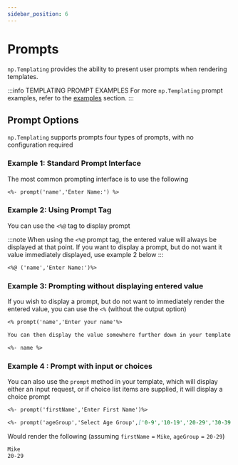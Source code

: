 ```yaml
---
sidebar_position: 6
---
```


# Prompts
`np.Templating` provides the ability to present user prompts when rendering templates.

:::info TEMPLATING PROMPT EXAMPLES
For more `np.Templating` prompt examples, refer to the [examples](/docs/templating-examples/prompt) section.
:::

## Prompt Options
`np.Templating` supports prompts four types of prompts, with no configuration required

### Example 1: Standard Prompt Interface
The most common prompting interface is to use the following

```markdown
<%- prompt('name','Enter Name:') %>
```

### Example 2: Using Prompt Tag
You can use the `<%@` tag to display prompt

:::note
When using the `<%@` prompt tag, the entered value will always be displayed at that point.  If you want to display a prompt, but do not want it value immediately displayed, use example 2 below
:::

```markdown
<%@ ('name','Enter Name:')%>
```

### Example 3: Prompting without displaying entered value
If you wish to display a prompt, but do not want to immediately render the entered value, you can use the `<%` (without the output option)

```markdown
<% prompt('name','Enter your name'%>

You can then display the value somewhere further down in your template

<%- name %>
```

### Example 4 : Prompt with input or choices
You can also use the `prompt` method in your template, which will display either an input request, or if choice list items are supplied, it will display a choice prompt

```markdown
<%- prompt('firstName','Enter First Name')%>

<%- prompt('ageGroup','Select Age Group',['0-9','10-19','20-29','30-39','40+']%>
```

Would render the following (assuming `firstName` = `Mike`, `ageGroup` = `20-29`)

```markdown
Mike
20-29
```

